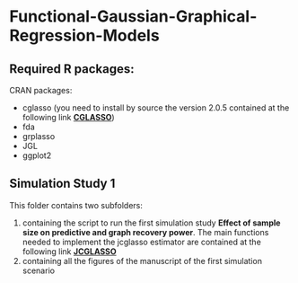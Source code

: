 # Functional-Gaussian-Graphical-Regression-Models

## Required R packages:

CRAN packages:
- cglasso (you need to install by source the version 2.0.5 contained at the following link **[CGLASSO](https://github.com/gianluca-sottile/Hematopoiesis-network-inference-from-RT-qPCR-data/blob/main/02%20-%20Simulations/SimulationStudy2/CGLASSO/cglasso_2.0.5.tar.gz)**)
- fda
- grplasso
- JGL
- ggplot2

## Simulation Study 1
This folder contains two subfolders: 
1. containing the script to run the first simulation study **Effect of sample size on predictive and graph recovery power**. The main functions needed to implement the jcglasso estimator are contained at the following link **[JCGLASSO](https://github.com/gianluca-sottile/Hematopoiesis-network-inference-from-RT-qPCR-data/tree/main/01%20-%20RCode)**
2. containing all the figures of the manuscript of the first simulation scenario
